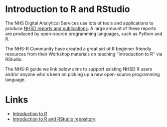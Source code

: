 # Introduction to R and RStudio
The NHS Digital Analytical Services use lots of tools and applications to produce [NHSD reports and publications](https://digital.nhs.uk/data). A large amount of these reports are produced by open-source programming languages, such as Python and R. 

The NHS-R Community have created a great set of R beginner friendly resources from their Workshop materials on teaching "Introduction to R" via RStudio.

The NHS-R guide we link below aims to support existing NHSD R users and/or anyone who's keen on picking up a new open-source programming language.

# Links
* [Introduction to R](https://nhs-r-community.github.io/intro_r/)
* [Introduction to R and RStudio repository](https://github.com/nhs-r-community/intro_r)
